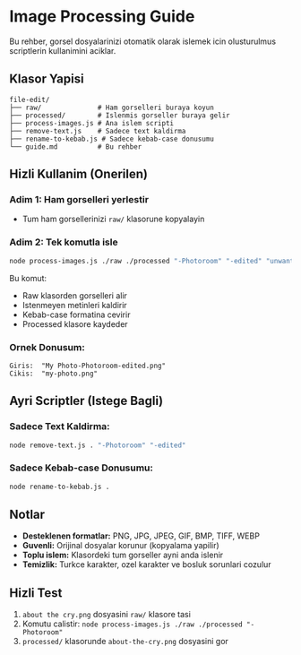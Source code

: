 # Image Processing Guide

Bu rehber, gorsel dosyalarinizi otomatik olarak islemek icin olusturulmus scriptlerin kullanimini aciklar.

## Klasor Yapisi

```
file-edit/
├── raw/              # Ham gorselleri buraya koyun
├── processed/        # Islenmis gorseller buraya gelir
├── process-images.js # Ana islem scripti
├── remove-text.js    # Sadece text kaldirma
├── rename-to-kebab.js # Sadece kebab-case donusumu
└── guide.md          # Bu rehber
```

## Hizli Kullanim (Onerilen)

### Adim 1: Ham gorselleri yerlestir
- Tum ham gorsellerinizi `raw/` klasorune kopyalayin

### Adim 2: Tek komutla isle
```bash
node process-images.js ./raw ./processed "-Photoroom" "-edited" "unwanted_text"
```

Bu komut:
- Raw klasorden gorselleri alir
- Istenmeyen metinleri kaldirir
- Kebab-case formatina cevirir
- Processed klasore kaydeder

### Ornek Donusum:
```
Giris:  "My Photo-Photoroom-edited.png"
Cikis:  "my-photo.png"
```

## Ayri Scriptler (Istege Bagli)

### Sadece Text Kaldirma:
```bash
node remove-text.js . "-Photoroom" "-edited"
```

### Sadece Kebab-case Donusumu:
```bash
node rename-to-kebab.js .
```

## Notlar

- **Desteklenen formatlar:** PNG, JPG, JPEG, GIF, BMP, TIFF, WEBP
- **Guvenli:** Orijinal dosyalar korunur (kopyalama yapilir)
- **Toplu islem:** Klasordeki tum gorseller ayni anda islenir
- **Temizlik:** Turkce karakter, ozel karakter ve bosluk sorunlari cozulur

## Hizli Test

1. `about the cry.png` dosyasini `raw/` klasore tasi
2. Komutu calistir: `node process-images.js ./raw ./processed "-Photoroom"`
3. `processed/` klasorunde `about-the-cry.png` dosyasini gor